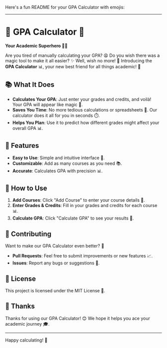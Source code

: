 Here's a fun README for your GPA Calculator with emojis:

---

# 🎉 GPA Calculator 🎉

**Your Academic Superhero 🦸‍♂️**

Are you tired of manually calculating your GPA? 😩 Do you wish there was a magic tool to make it all easier? ✨ Well, wish no more! 🎁 Introducing the **GPA Calculator** 📊, your new best friend for all things academic! 🤩

## 📚 What It Does

- **Calculates Your GPA**: Just enter your grades and credits, and voilà! Your GPA will appear like magic 🔮.
- **Saves You Time**: No more tedious calculations or spreadsheets 📝. Our calculator does it all for you in seconds ⏱️.
- **Helps You Plan**: Use it to predict how different grades might affect your overall GPA 📊.

## 🎈 Features

- **Easy to Use**: Simple and intuitive interface 📱.
- **Customizable**: Add as many courses as you need 📚.
- **Accurate**: Calculates GPA with precision 📊.

## 🚀 How to Use

1. **Add Courses**: Click "Add Course" to enter your course details 📝.
2. **Enter Grades & Credits**: Fill in your grades and credits for each course 📊.
3. **Calculate GPA**: Click "Calculate GPA" to see your results 🎉.

## 🤝 Contributing

Want to make our GPA Calculator even better? 🤔

- **Pull Requests**: Feel free to submit improvements or new features 📈.
- **Issues**: Report any bugs or suggestions 🐞.

## 📝 License

This project is licensed under the MIT License 📜.

## 👏 Thanks

Thanks for using our GPA Calculator! 😊 We hope it helps you ace your academic journey 🎓.

---

Happy calculating! 🎉
